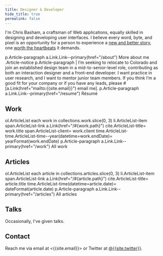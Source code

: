 ```yaml
---
title: Designer & Developer
hide_title: true
permalink: false
---
```


I'm Chris Basham, a craftsman of Web applications, equally skilled in designing and developing user interfaces. I believe every word, byte, and pixel is an opportunity for a person to experience a [new and better story](/articles/storytellers), one [worth the heartbeats](/articles/heartbeats) it demands.

<jade>
p.Article-paragraph
  a.Link.Link--primary(href="/about") More about me
</jade>

<jade>
.Article-notice
  p.Article-paragraph
   | I’m seeking to relocate to Colorado and join an established design team in a mid-to-senior-level role, contributing as both an interaction designer and a front-end developer. I want practice in user research, and I want to mentor junior team members. If you think I’m a good fit for your company or if you have any leads, please #[a.Link(href="mailto:{{site.email}}") email me].
  p.Article-paragraph
    a.Link.Link--primary(href="/resume") Résumé
</jade>

## Work

<jade>
ol.ArticleList
  each work in collections.work.slice(0, 3)
    li.ArticleList-item
      span.ArticleList-link
        a.Link(href="/#{work.path}")
          cite.ArticleList-title= work.title
      span.ArticleList-client= work.client
      time.ArticleList-time.ArticleList-time--year(datetime=work.endDate)= yearFormat(work.endDate)
</jade>

<jade>
p.Article-paragraph
  a.Link.Link--primary(href="/work") All work
</jade>

## Articles

<jade>
ol.ArticleList
  each article in collections.articles.slice(0, 3)
    li.ArticleList-item
      span.ArticleList-link
        a.Link(href="/#{article.path}")
          cite.ArticleList-title= article.title
      time.ArticleList-time(datetime=article.date)= dateFormat(article.date)
</jade>

<jade>
p.Article-paragraph
  a.Link.Link--primary(href="/articles") All articles
</jade>

## Talks

Occasionally, I've given talks.

## Contact

Reach me via email at <{{site.email}}> or Twitter at [@{{site.twitter}}]({{site.elsewhere.Twitter}} 'Follow me on Twitter').

